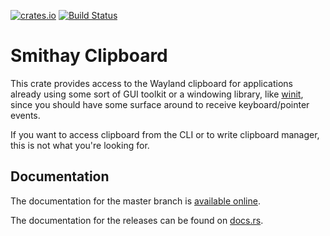 [![crates.io](http://meritbadge.herokuapp.com/smithay-clipboard)](https://crates.io/crates/smithay-clipboard)
[![Build Status](https://travis-ci.org/Smithay/smithay-clipboard.svg?branch=master)](https://travis-ci.org/Smithay/smithay-clipboard)


# Smithay Clipboard

This crate provides access to the Wayland clipboard for applications
already using some sort of GUI toolkit or a windowing library, like
[winit](https://github.com/rust-windowing/winit), since you should
have some surface around to receive keyboard/pointer events.

If you want to access clipboard from the CLI or to write clipboard manager,
this is not what you're looking for.

## Documentation

The documentation for the master branch is [available online](https://smithay.github.io/smithay-clipboard/).

The documentation for the releases can be found on [docs.rs](https://docs.rs/smithay-clipboard).
